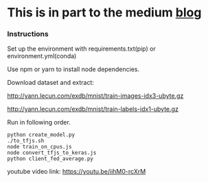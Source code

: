 # This is in part to the medium [blog](https://medium.com/@aniketbiprojit/practical-federated-learning-76dd2034b1b0?o3a=true)

### Instructions

Set up the environment with requirements.txt(pip) or environment.yml(conda)

Use npm or yarn to install node dependencies.

Download dataset and extract:

http://yann.lecun.com/exdb/mnist/train-images-idx3-ubyte.gz

http://yann.lecun.com/exdb/mnist/train-labels-idx1-ubyte.gz

Run in following order.

```
python create_model.py
./to_tfjs.sh
node train_on_cpus.js
node convert_tfjs_to_keras.js
python client_fed_average.py
```

youtube video link: https://youtu.be/iihM0-rcXrM
